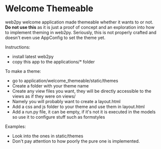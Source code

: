 Welcome Themeable
==================
web2py welcome application made themeable whether it wants to or not. **Do not use this** as it is just a proof of concept and an exploration into how to implement theming in web2py. Seriously, this is not properly crafted and doesn't even use AppConfig to set the theme yet.

Instructions:
- install latest web2py
- copy this app to the applications/* folder

To make a theme:
- go to application/welcome_themeable/static/themes
- Create a folder with your theme name
- Create any view files you want, they will be directly accessible to the views as if they were on views/
- Namely you will probably want to create a layout.html
- Add a css and js folder to your theme and use them in layout.html
- Add a run.py file, it can be empty, if it's not it is executed in the models so use it to configure stuff such as formstyles

Examples:
- Look into the ones in static/themes
- Don't pay attention to how poorly the pure one is implemented.
